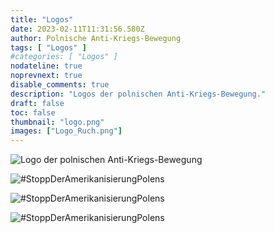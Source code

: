 ```yaml
---
title: "Logos"
date: 2023-02-11T11:31:56.580Z
author: Polnische Anti-Kriegs-Bewegung
tags: [ "Logos" ]
#categories: [ "Logos" ]
nodateline: true
noprevnext: true
disable_comments: true
description: "Logos der polnischen Anti-Kriegs-Bewegung."
draft: false
toc: false
thumbnail: "logo.png"
images: ["Logo_Ruch.png"]
---
```


![Logo der polnischen Anti-Kriegs-Bewegung](/logPRA.png)

![#StoppDerAmerikanisierungPolens](/Logo1-450x450.png)

![#StoppDerAmerikanisierungPolens](/Logo4-450x450.png)

![#StoppDerAmerikanisierungPolens](/Logo_Ruch-768x768.png)
